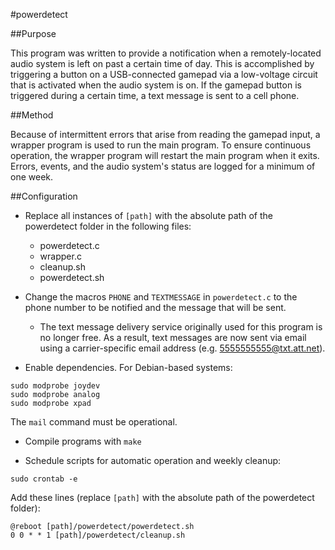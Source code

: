 #powerdetect

##Purpose

This program was written to provide a notification when a remotely-located audio system is left on past a certain time of day. This is accomplished by triggering a button on a USB-connected gamepad via a low-voltage circuit that is activated when the audio system is on. If the gamepad button is triggered during a certain time, a text message is sent to a cell phone.

##Method

Because of intermittent errors that arise from reading the gamepad input, a wrapper program is used to run the main program. To ensure continuous operation, the wrapper program will restart the main program when it exits. Errors, events, and the audio system's status are logged for a minimum of one week.

##Configuration

- Replace all instances of `[path]` with the absolute path of the powerdetect folder in the following files:
  - powerdetect.c
  - wrapper.c
  - cleanup.sh
  - powerdetect.sh

- Change the macros `PHONE` and `TEXTMESSAGE` in `powerdetect.c` to the phone number to be notified and the message that will be sent.
  - The text message delivery service originally used for this program is no longer free. As a result, text messages are now sent via email using a carrier-specific email address (e.g. 5555555555@txt.att.net).

- Enable dependencies. For Debian-based systems:
```
sudo modprobe joydev
sudo modprobe analog
sudo modprobe xpad
```
The `mail` command must be operational.

- Compile programs with `make`

- Schedule scripts for automatic operation and weekly cleanup:
```
sudo crontab -e
```
Add these lines (replace `[path]` with the absolute path of the powerdetect folder):
```
@reboot [path]/powerdetect/powerdetect.sh
0 0 * * 1 [path]/powerdetect/cleanup.sh
```
